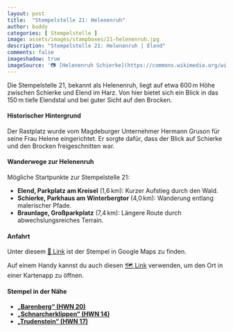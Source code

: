 ```yaml
---
layout: post
title:  "Stempelstelle 21: Helenenruh"
author: buddy
categories: [ Stempelstelle ]
image: assets/images/stampboxes/21-helenenruh.jpg
description: "Stempelstelle 21: Helenenruh | Elend"
comments: false
imageshadow: true
imageSource: '📷 [Helenenruh Schierke](https://commons.wikimedia.org/wiki/File:Helenenruh_Schierke.jpg) von <a href="//commons.wikimedia.org/wiki/User:B.Thomas95" title="User:B.Thomas95">Thomas Binder</a> unter Lizenz [CC BY-SA 4.0](https://creativecommons.org/licenses/by-sa/4.0)'
---
```


Die Stempelstelle 21, bekannt als Helenenruh, liegt auf etwa 600 m Höhe zwischen Schierke und Elend im Harz. Von hier bietet sich ein Blick in das 150 m tiefe Elendstal und bei guter Sicht auf den Brocken.

#### Historischer Hintergrund

Der Rastplatz wurde vom Magdeburger Unternehmer Hermann Gruson für seine Frau Helene eingerichtet. Er sorgte dafür, dass der Blick auf Schierke und den Brocken freigeschnitten war.

#### Wanderwege zur Helenenruh

Mögliche Startpunkte zur Stempelstelle 21:

- **Elend, Parkplatz am Kreisel** (1,6 km): Kurzer Aufstieg durch den Wald.
- **Schierke, Parkhaus am Winterbergtor** (4,0 km): Wanderung entlang malerischer Pfade.
- **Braunlage, Großparkplatz** (7,4 km): Längere Route durch abwechslungsreiches Terrain.

#### Anfahrt

Unter diesem [📍 Link](https://www.google.com/maps/dir/?api=1&origin=&destination=51.75407%2C%2010.68091) ist der Stempel in Google Maps zu finden.

<div class="android-only">
  Auf einem Handy kannst du auch diesen 
  <a href="geo:51.75407,10.68091">🗺️ Link</a> 
  verwenden, um den Ort in einer Kartenapp zu öffnen.
  <p></p>
</div>

#### Stempel in der Nähe

- [**„Barenberg“ (HWN 20)**](/stempelstelle-20-barenberg)
- [**„Schnarcherklippen“ (HWN 14)**](/stempelstelle-14-schnarcherklippen)
- [**„Trudenstein“ (HWN 17)**](/stempelstelle-17-trudenstein)
